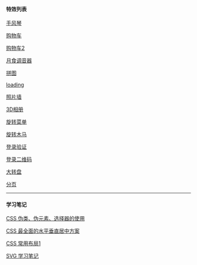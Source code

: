 #### 特效列表


<a href="https://zou12e.github.io/special_effects/accordion" target="_blank" >手风琴</a>

<a href="https://zou12e.github.io/special_effects/cart" target="_blank" >购物车</a>

<a href="https://zou12e.github.io/special_effects/cart2" target="_blank" >购物车2</a>

<a href="https://zou12e.github.io/special_effects/eclipse" target="_blank" >月食调音器</a>

<a href="https://zou12e.github.io/special_effects/jigsaw" target="_blank" >拼图</a>

<a href="https://zou12e.github.io/special_effects/loading" target="_blank" >loading</a>

<a href="https://zou12e.github.io/special_effects/photo_wall" target="_blank" >照片墙</a>

<a href="https://zou12e.github.io/special_effects/photo_3d/" target="_blank" >3D相册</a>

<a href="https://zou12e.github.io/special_effects/rotate_menu" target="_blank" >旋转菜单</a>

<a href="https://zou12e.github.io/special_effects/whirligig" target="_blank" >旋转木马</a>

<a href="https://zou12e.github.io/special_effects/login" target="_blank" >登录验证</a>

<a href="https://zou12e.github.io/special_effects/login_code" target="_blank" >登录二维码</a>

<a href="https://zou12e.github.io/special_effects/dial" target="_blank" >大转盘</a>

<a href="https://zou12e.github.io/special_effects/page" target="_blank" >分页</a>

****

#### 学习笔记

<a href="https://zou12e.github.io/special_effects/learn/1" target="_blank" >CSS 伪类、伪元素、选择器的使用</a>

<a href="https://zou12e.github.io/special_effects/learn/2" target="_blank" >CSS 最全面的水平垂直居中方案</a>

<a href="https://zou12e.github.io/special_effects/learn/3" target="_blank" >CSS 常用布局1 </a>

<a href="https://zou12e.github.io/special_effects/learn/svg" target="_blank" >SVG 学习笔记 </a>